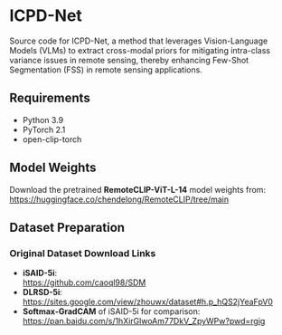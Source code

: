 # ICPD-Net

Source code for ICPD-Net, a method that leverages Vision-Language Models (VLMs) to extract cross-modal priors for mitigating intra-class variance issues in remote sensing, thereby enhancing Few-Shot Segmentation (FSS) in remote sensing applications.

## Requirements
- Python 3.9
- PyTorch 2.1
- open-clip-torch

## Model Weights
Download the pretrained ​**RemoteCLIP-ViT-L-14** model weights from:  
https://huggingface.co/chendelong/RemoteCLIP/tree/main

## Dataset Preparation
### Original Dataset Download Links
- ​**iSAID-5i**:  
  https://github.com/caoql98/SDM
- ​**DLRSD-5i**:  
  https://sites.google.com/view/zhouwx/dataset#h.p_hQS2jYeaFpV0
- **Softmax-GradCAM** of iSAID-5i for comparison:
  https://pan.baidu.com/s/1hXirGlwoAm77DkV_ZpyWPw?pwd=rgig
